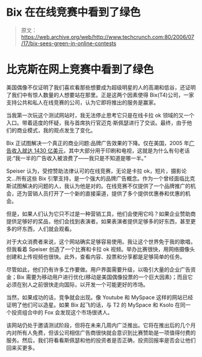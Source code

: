 # Bix 在在线竞赛中看到了绿色 

> 原文：<https://web.archive.org/web/http://www.techcrunch.com:80/2006/07/17/bix-sees-green-in-online-contests>

# 比克斯在网上竞赛中看到了绿色

美国偶像不仅证明了我们喜欢看那些想要成为超级明星的人的高潮和低谷，还证明了我们中有惊人数量的人想要站在那里。正是这两个因素使得 Bix(T4)公司，一家支持公共和私人在线竞赛的公司，认为它即将推出的服务是赢家。

当我第一次玩这个测试网站时，我无法停止思考它只是在线卡拉 ok 领域的又一个入口。带着适度的怀疑，我与首席执行官迈克·斯佩瑟进行了交谈。最终，由于他们的商业模式，我的观点发生了变化。

Bix 正试图解决一个真正的商业问题:品牌广告效果的下降。仅在美国，2005 年[广告收入就达 1430 亿美元](https://web.archive.org/web/20221026123059/http://www.tns-mi.com/news/02282006.htm)，其中大部分用于印刷和电视，这就是为什么有句老话说:“我一半的广告收入被浪费了——我只是不知道是哪一半。”

Speiser 认为，受控赞助法律认可的在线竞赛，无论是卡拉 ok，短片，摄影论文…所有这些 Bix 引擎支持，是一个强大的品牌广告概念。作为一个曾经面临比克斯试图解决的问题的人，我认为他是对的。在线竞赛不仅提供了一个品牌推广的机会，还为营销人员打开了一个新的直接渠道，提供了多个提供优惠券和优惠的机会。

但是，如果人们认为它只不过是一种营销工具，他们会使用它吗？如果企业赞助商提供足够好的奖品，他们会找到表演者。如果表演者提供足够多的好东西，甚至更多的坏东西，人们就会观看。

对于大众消费者来说，这个网站确实足够容易使用。我让这个世界免于我的歌唱，但我看着 Speiser 创造了一个比赛和卡拉 ok 视频。举办比赛很快，用网络摄像头创建和上传视频也很快。此外，查看内容、投票和分享都是足够简单的任务。

尽管如此，他们仍有许多工作要做。用户界面需要升级，以吸引大量的企业广告资金；Bix 需要为移动用户进行优化(移动是美国偶像投票的一个巨大因素)；而且它必须在别人之前很快走向国际，以开发一个可能更好的市场。

当然，如果成功的话，竞争就会出现。像 Youtube 和 MySpace 这样的网站已经证明了他们可以造星。如果 Bix 起飞的话，与 T2 的 MySpace 和 Ksolo 在同一个投资组合中的 Fox 会发现这个市场很诱人。

该网站仍处于邀请测试阶段，但将在未来几周内广泛推出。它将在推出后的几个月内对所有人免费，但该公司相信广告商很快就会意识到比赛赞助是一项值得付费的服务。然后，我们将看看斯佩瑟和他的投资者是否正确，投资回报率是否会让他们回来买更多。
